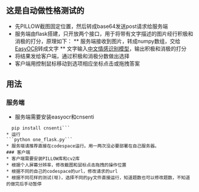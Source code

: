 ## 这是自动做性格测试的

* 先PILLOW截图固定位置，然后转成base64发送post请求给服务端
* 服务端由flask搭建，只开放两个接口，用于将带有文字描述的图片经行积极和消极的打分，原理如下：
    ** 服务端接收到图片，转成numpy数组，交给[EasyOCR](https://github.com/JaidedAI/EasyOCR)转成文字
    ** 文字输入[中文情感识别模型](https://github.com/hiDaDeng/cnsenti)，输出积极和消极的打分
* 将结果发给客户端，通过积极和消极分数做出选择
* 客户端用控制鼠标移动到选项相应坐标点击或拖拽答案

## 用法

### 服务端
* 服务端需要安装easyocr和cnsenti
```pip install easyocr
  pip install cnsenti```
* 运行
```python one_flask.py```
* 服务端请推荐直接在codespace运行。用一两次没必要部署在自己服务器。
### 客户端
* 客户端需要安装PILLOW库和cv2库
* 根据个人屏幕分辨率，修改截图和鼠标点击拖拽的操作位置
* 根据不同的自己的codespace的url，修改请求的url
* 根据不同花样的测试(呕)，选择不同的py文件直接运行，知道题数也可以修改题数，不知道的做完后手动暂停

